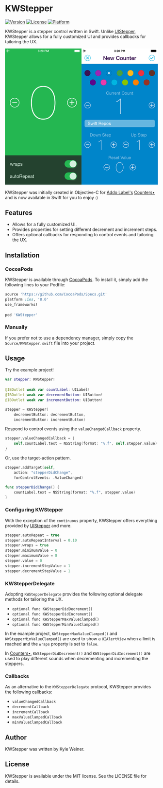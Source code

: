# KWStepper

[![Version](https://img.shields.io/cocoapods/v/KWStepper.svg?style=flat)](http://cocoapods.org/?q=kwstepper)
[![License](https://img.shields.io/cocoapods/l/KWStepper.svg?style=flat)](https://raw.githubusercontent.com/kyleweiner/KWStepper/master/LICENSE)
[![Platform](https://img.shields.io/cocoapods/p/KWStepper.svg?style=flat)](http://cocoapods.org/?q=kwstepper)

KWStepper is a stepper control written in Swift. Unlike [UIStepper](https://developer.apple.com/library/ios/documentation/UIKit/Reference/UIStepper_Class/index.html), KWStepper allows for a fully customized UI and provides callbacks for tailoring the UX.

![KWStepper Screenshot](screenshots.png)

 KWStepper was initially created in Objective-C for [Addo Label's](http://addolabel.com/) [Counters•](https://itunes.apple.com/app/id722416562?mt=8) and is now available in Swift for you to enjoy :)

## Features

* Allows for a fully customized UI.
* Provides properties for setting different decrement and increment steps.
* Offers optional callbacks for responding to control events and tailoring the UX.

## Installation

### CocoaPods

KWStepper is available through [CocoaPods](http://cocoapods.org). To install
it, simply add the following lines to your Podfile:

```ruby
source 'https://github.com/CocoaPods/Specs.git'
platform :ios, '8.0'
use_frameworks!

pod 'KWStepper'
```

### Manually

If you prefer not to use a dependency manager, simply copy the `Source/KWStepper.swift` file into your project.

## Usage

Try the example project!

```swift
var stepper: KWStepper!

@IBOutlet weak var countLabel: UILabel!
@IBOutlet weak var decrementButton: UIButton!
@IBOutlet weak var incrementButton: UIButton!
```

```swift
stepper = KWStepper(
    decrementButton: decrementButton,
    incrementButton: incrementButton)
```

Respond to control events using the `valueChangedCallback` property.

```swift
stepper.valueChangedCallback = {
    self.countLabel.text = NSString(format: "%.f", self.stepper.value)
}
```

Or, use the target-action pattern.

```swift
stepper.addTarget(self,
    action: "stepperDidChange",
    forControlEvents: .ValueChanged)
```

```swift
func stepperDidChange() {
    countLabel.text = NSString(format: "%.f", stepper.value)
}
```

### Configuring KWStepper

With the exception of the `continuous` property, KWStepper offers everything provided by [UIStepper](https://developer.apple.com/library/ios/documentation/UIKit/Reference/UIStepper_Class/index.html) and more.

```swift
stepper.autoRepeat = true
stepper.autoRepeatInterval = 0.10
stepper.wraps = true
stepper.minimumValue = 0
stepper.maximumValue = 8
stepper.value = 0
stepper.incrementStepValue = 1
stepper.decrementStepValue = 1
```

### KWStepperDelegate

Adopting `KWStepperDelegate` provides the following optional delegate methods for tailoring the UX.

* `optional func KWStepperDidDecrement()`
* `optional func KWStepperDidIncrement()`
* `optional func KWStepperMaxValueClamped()`
* `optional func KWStepperMinValueClamped()`

In the example project, `KWStepperMaxValueClamped()` and `KWStepperMinValueClamped()` are used to show a `UIAlertView` when a limit is reached and the `wraps` property is set to `false`.

In [Counters•](https://itunes.apple.com/app/id722416562?mt=8), `KWStepperDidDecrement()` and `KWStepperDidIncrement()` are used to play different sounds when decrementing and incrementing the steppers.

### Callbacks

As an alternative to the `KWStepperDelegate` protocol, KWStepper provides the following callbacks:

* `valueChangedCallback`
* `decrementCallback`
* `incrementCallback`
* `maxValueClampedCallback`
* `minValueClampedCallback`

## Author

KWStepper was written by Kyle Weiner.

## License

KWStepper is available under the MIT license. See the LICENSE file for details.
